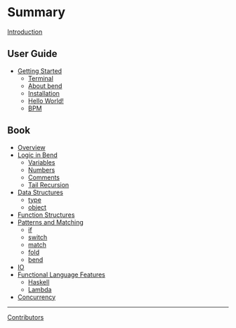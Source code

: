# Summary

[Introduction](README.md)

## User Guide

- [Getting Started](Start.md)
  - [Terminal](Guide/Terminal.md)
  - [About bend](Guide/About.md)
  - [Installation](Guide/Instalation.md)
  - [Hello World!](Guide/HelloWord.md)
  - [BPM]()

## Book

<!-- - [Introduction]() -->
- [Overview](Book/Overview.md)
- [Logic in Bend]()
  - [Variables]()
  - [Numbers]()
  - [Comments]()
  - [Tail Recursion]()
- [Data Structures]()
  - [type]()
  - [object]()
- [Function Structures]()
- [Patterns and Matching]()
  - [if](Book/Patterns%20and%20Matching/if.md)
  - [switch](Book/Patterns%20and%20Matching/switch.md)
  - [match](Book/Patterns%20and%20Matching/match.md)
  - [fold](Book/Patterns%20and%20Matching/fold.md)
  - [bend](Book/Patterns%20and%20Matching/bend.md)
- [IO]()
- [Functional Language Features]()
  - [Haskell]()
  - [Lambda]()
- [Concurrency]()

-----------

[Contributors]()
